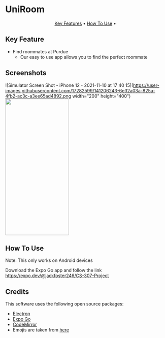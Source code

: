 # UniRoom

<p align="center">
  <a href="#key-feature">Key Features</a> •
  <a href="#how-to-use">How To Use</a> •

</p>



## Key Feature


* Find roommates at Purdue
  - Our easy to use app allows you to find the perfect roommate

## Screenshots
![Simulator Screen Shot - iPhone 12 - 2021-11-10 at 17 40 15](https://user-images.githubusercontent.com/17282599/141206243-6e32a03a-825a-4fb2-ac3c-a3ee65ad4892.png width="200" height="400")
<img src="https://user-images.githubusercontent.com/17282599/141206243-6e32a03a-825a-4fb2-ac3c-a3ee65ad4892.png" width="199.5" height="430">

## How To Use

Note: This only works on Android devices

Download the Expo Go app and follow the link
https://expo.dev/@jackfoster246/CS-307-Project


## Credits

This software uses the following open source packages:

- [Electron](http://electron.atom.io/)
- [Expo Go](https://expo.dev/client)
- [CodeMirror](http://codemirror.net/)
- Emojis are taken from [here](https://github.com/arvida/emoji-cheat-sheet.com)
